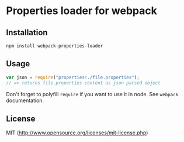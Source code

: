 # Properties loader for webpack

## Installation

`npm install webpack-properties-loader`

## Usage

``` javascript
var json = require("properties!./file.properties");
// => returns file.properties content as json parsed object
```

Don't forget to polyfill `require` if you want to use it in node.
See `webpack` documentation.

## License

MIT (http://www.opensource.org/licenses/mit-license.php)